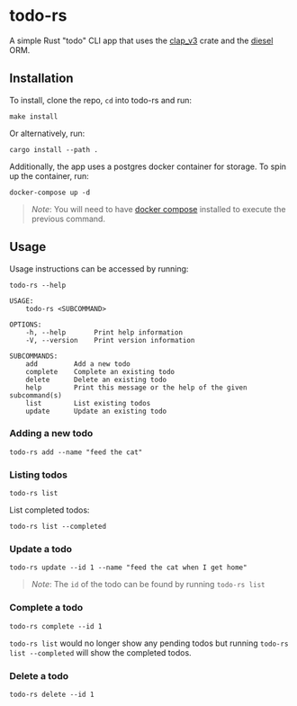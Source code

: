 # todo-rs

A simple Rust "todo" CLI app that uses the [clap_v3](https://docs.rs/clap-v3/3.0.0-beta.1/clap_v3/) crate and the [diesel](https://diesel.rs/) ORM.

## Installation

To install, clone the repo, `cd` into todo-rs and run:

```{bash}
make install
```

Or alternatively, run:

```{bash}
cargo install --path .
```

Additionally, the app uses a postgres docker container for storage. To spin up the container, run:

```{bash}
docker-compose up -d
```

> *Note*: You will need to have [docker compose](https://docs.docker.com/compose/install/) installed to execute the previous command.

## Usage

Usage instructions can be accessed by running:

```{bash}
todo-rs --help
```

```{bash}
USAGE:
    todo-rs <SUBCOMMAND>

OPTIONS:
    -h, --help       Print help information
    -V, --version    Print version information

SUBCOMMANDS:
    add         Add a new todo
    complete    Complete an existing todo
    delete      Delete an existing todo
    help        Print this message or the help of the given subcommand(s)
    list        List existing todos
    update      Update an existing todo
```

### Adding a new todo

```{bash}
todo-rs add --name "feed the cat"
```

### Listing todos

```{bash}
todo-rs list
```

List completed todos:

```{bash}
todo-rs list --completed
```

### Update a todo

```{bash}
todo-rs update --id 1 --name "feed the cat when I get home"
```

> *Note*: The `id` of the todo can be found by running `todo-rs list`

### Complete a todo

```{bash}
todo-rs complete --id 1
```

`todo-rs list` would no longer show any pending todos but running `todo-rs list --completed` will show the completed todos.

### Delete a todo

```{bash}
todo-rs delete --id 1
```
